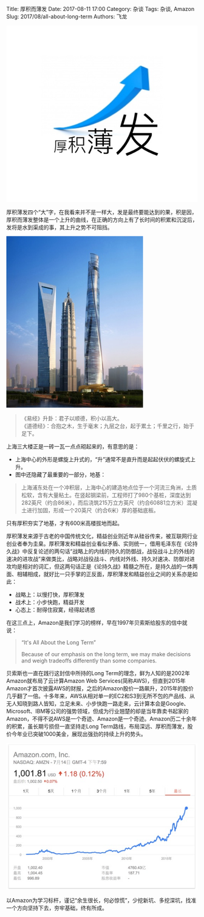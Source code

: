 Title: 厚积而薄发
Date: 2017-08-11 17:00
Category: 杂谈
Tags: 杂谈, Amazon
Slug: 2017/08/all-about-long-term
Authors: 飞龙

![厚积薄发](/static/2017/08-11-houjibofa.jpg)

厚积薄发四个“大”字，在我看来并不是一样大，发是最终要能达到的果，积是因，厚积而薄发整体是一个上升的曲线，在正确的方向上有了长时间的积累和沉淀后，发将是水到渠成的事，其上升之势不可阻挡。

![上海中心](/static/2017/08-11-towers.jpg)

> 《易经》升卦：君子以顺德，积小以高大。  
《道德经》：合抱之木，生于毫末；九层之台，起于累土；千里之行，始于足下。  

上海三大楼正是一砖一瓦一点点砌起来的，有意思的是：

- 上海中心的外形是螺旋上升式的，“升”通常不是直升而是起起伏伏的螺旋式上升。
- 图中还隐藏了最重要的一部分，地基：
> 上海浦东处在一个冲积层，上海中心的建造地点位于一个河流三角洲，土质松软，含有大量粘土。在竖起钢梁前，工程师打了980个基桩，深度达到282英尺（约合86米），而后浇筑215万立方英尺（约合60881立方米）混凝土进行加固，形成一个20英尺（约合6米）厚的基础底板。

只有厚积夯实了地基，才有600米高楼拔地而起。

厚积薄发来源于古老的中国传统文化，精益创业则近年从硅谷传来，被互联网行业创业者奉为圭臬。厚积薄发和精益创业看似矛盾、实则统一，借用毛泽东在《论持久战》中反复论述的两句话“战略上的内线的持久的防御战，战役战斗上的外线的速决的进攻战”来做类比，战略对战役战斗、内线对外线、持久对速决、防御对进攻均是相对的词汇，但这两句话正是《论持久战》精髓之所在，是持久战的一体两面、相辅相成，就好比一只手掌的正反面，厚积薄发和精益创业之间的关系亦是如此：

- 战略上：以慢打快，厚积薄发
- 战术上：小步快跑，精益开发
- 心态上：耐得住寂寞，经得起诱惑

在这三点上，Amazon是我们学习的榜样，早在1997年贝索斯给股东的信中就说：

> “It's All About the Long Term”  
>
> Because of our emphasis on the long term, we may make decisions and weigh tradeoffs differently than some companies.

贝索斯也一直在践行这封信中所持的Long Term的理念，鲜为人知的是2002年Amazon就布局了云计算Amazon Web Services(简称AWS)，但直到2015年Amazon才首次披露AWS的财报，之后的Amazon股价一路飙升，2015年的股价几乎翻了一倍。十多年来，AWS从相对单一的EC2和S3到无所不包的产品线、从无人知晓到路人皆知，立足未来、小步快跑一路走来，云计算本会是Google、Microsoft、IBM等公司的强势领域，但成为行业翘楚的却是当年靠卖书起家的Amazon，不得不说AWS是一个奇迹、Amazon是一个奇迹。Amazon历二十余年的积累，虽长期亏损但一直坚持走Long Term路线，布局深远、厚积而薄发，股价今年业已突破1000美金，展现出强劲的持续上升的势头。

![亚马逊股价](/static/2017/08-11-amazon-stock.jpg)

以Amazon为学习标杆，谨记“余生很长，何必惊慌”，少挖新坑、多挖深坑，找准一个方向坚持下去，夯牢基础，终有所成。

